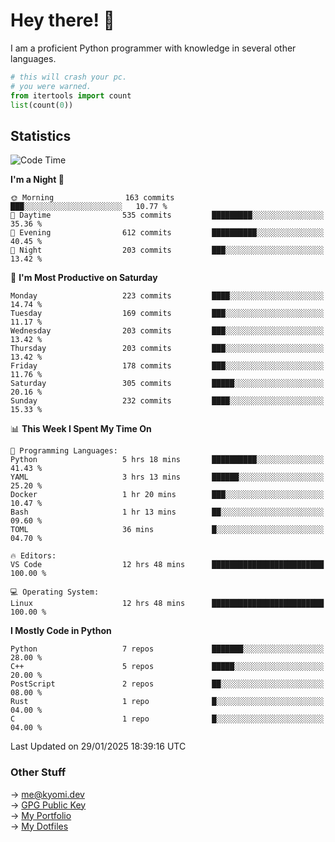 # Hey there! 👋

I am a proficient Python programmer with knowledge in several other languages.

```py
# this will crash your pc.
# you were warned.
from itertools import count
list(count(0))
```

## Statistics
<!--START_SECTION:waka-->
![Code Time](http://img.shields.io/badge/Code%20Time-1%2C706%20hrs%208%20mins-blue)

**I'm a Night 🦉** 

```text
🌞 Morning                163 commits         ███░░░░░░░░░░░░░░░░░░░░░░   10.77 % 
🌆 Daytime                535 commits         █████████░░░░░░░░░░░░░░░░   35.36 % 
🌃 Evening                612 commits         ██████████░░░░░░░░░░░░░░░   40.45 % 
🌙 Night                  203 commits         ███░░░░░░░░░░░░░░░░░░░░░░   13.42 % 
```
📅 **I'm Most Productive on Saturday** 

```text
Monday                   223 commits         ████░░░░░░░░░░░░░░░░░░░░░   14.74 % 
Tuesday                  169 commits         ███░░░░░░░░░░░░░░░░░░░░░░   11.17 % 
Wednesday                203 commits         ███░░░░░░░░░░░░░░░░░░░░░░   13.42 % 
Thursday                 203 commits         ███░░░░░░░░░░░░░░░░░░░░░░   13.42 % 
Friday                   178 commits         ███░░░░░░░░░░░░░░░░░░░░░░   11.76 % 
Saturday                 305 commits         █████░░░░░░░░░░░░░░░░░░░░   20.16 % 
Sunday                   232 commits         ████░░░░░░░░░░░░░░░░░░░░░   15.33 % 
```


📊 **This Week I Spent My Time On** 

```text
💬 Programming Languages: 
Python                   5 hrs 18 mins       ██████████░░░░░░░░░░░░░░░   41.43 % 
YAML                     3 hrs 13 mins       ██████░░░░░░░░░░░░░░░░░░░   25.20 % 
Docker                   1 hr 20 mins        ███░░░░░░░░░░░░░░░░░░░░░░   10.47 % 
Bash                     1 hr 13 mins        ██░░░░░░░░░░░░░░░░░░░░░░░   09.60 % 
TOML                     36 mins             █░░░░░░░░░░░░░░░░░░░░░░░░   04.70 % 

🔥 Editors: 
VS Code                  12 hrs 48 mins      █████████████████████████   100.00 % 

💻 Operating System: 
Linux                    12 hrs 48 mins      █████████████████████████   100.00 % 
```

**I Mostly Code in Python** 

```text
Python                   7 repos             ███████░░░░░░░░░░░░░░░░░░   28.00 % 
C++                      5 repos             █████░░░░░░░░░░░░░░░░░░░░   20.00 % 
PostScript               2 repos             ██░░░░░░░░░░░░░░░░░░░░░░░   08.00 % 
Rust                     1 repo              █░░░░░░░░░░░░░░░░░░░░░░░░   04.00 % 
C                        1 repo              █░░░░░░░░░░░░░░░░░░░░░░░░   04.00 % 
```




 Last Updated on 29/01/2025 18:39:16 UTC
<!--END_SECTION:waka-->

### Other Stuff

→ [me@kyomi.dev](mailto:me@kyomi.dev)\
→ [GPG Public Key](https://github.com/bitterteriyaki.gpg)\
→ [My Portfolio](https://kyomi.dev)\
→ [My Dotfiles](https://github.com/bitterteriyaki/dotfiles)
